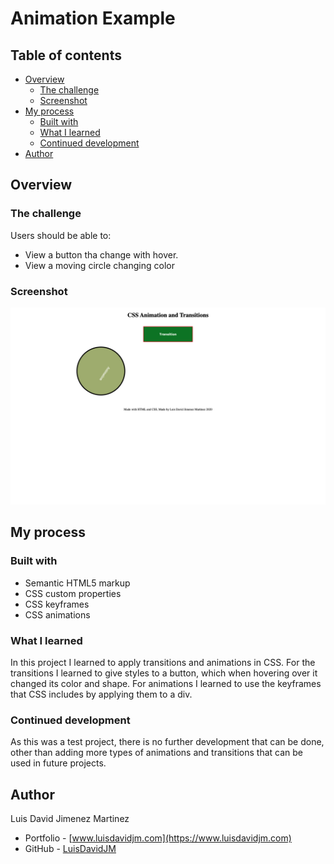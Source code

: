 # Animation Example

## Table of contents

- [Overview](#overview)
  - [The challenge](#the-challenge)
  - [Screenshot](#screenshot)
- [My process](#my-process)
  - [Built with](#built-with)
  - [What I learned](#what-i-learned)
  - [Continued development](#continued-development)
- [Author](#author)

## Overview

### The challenge

Users should be able to:

- View a button tha change with hover.
- View a moving circle changing color

### Screenshot

![](./animation-example.png)

## My process

### Built with

- Semantic HTML5 markup
- CSS custom properties
- CSS keyframes
- CSS animations

### What I learned

In this project I learned to apply transitions and animations in CSS. For the transitions I learned to give styles to a button, which when hovering over it changed its color and shape.
For animations I learned to use the keyframes that CSS includes by applying them to a div.

### Continued development

As this was a test project, there is no further development that can be done, other than adding more types of animations and transitions that can be used in future projects.

## Author

Luis David Jimenez Martinez
- Portfolio - [www.luisdavidjm.com](https://www.luisdavidjm.com)
- GitHub - [LuisDavidJM](https://github.com/LuisDavidJM)
